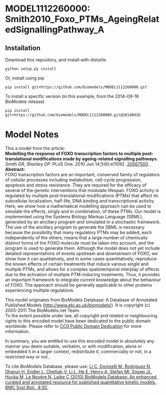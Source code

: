 # MODEL1112260000: Smith2010_Foxo_PTMs_AgeingRelatedSignallingPathway_A

## Installation

Download this repository, and install with distutils

`python setup.py install`

Or, install using pip

`pip install git+https://github.com/biomodels/MODEL1112260000.git`

To install a specific version (in this example, from the 2014-09-16 BioModels release)

`pip install git+https://github.com/biomodels/MODEL1112260000.git@20140916`


# Model Notes


This a model from the article:  
**Modelling the response of FOXO transcription factors to multiple post-translational modifications made by ageing-related signalling pathways.**   
_Smith GR, Shanley DP._ PLoS One. 2010 Jun 14;5(6):e11092.
[20567500](http://www.ncbi.nlm.nih.gov/pubmed/20567500) ,  
**Abstract:**   
FOXO transcription factors are an important, conserved family of regulators of
cellular processes including metabolism, cell-cycle progression, apoptosis and
stress resistance. They are required for the efficacy of several of the
genetic interventions that modulate lifespan. FOXO activity is regulated by
multiple post-translational modifications (PTMs) that affect its subcellular
localization, half-life, DNA binding and transcriptional activity. Here, we
show how a mathematical modelling approach can be used to simulate the
effects, singly and in combination, of these PTMs. Our model is implemented
using the Systems Biology Markup Language (SBML), generated by an ancillary
program and simulated in a stochastic framework. The use of the ancillary
program to generate the SBML is necessary because the possibility that many
regulatory PTMs may be added, each independently of the others, means that a
large number of chemically distinct forms of the FOXO molecule must be taken
into account, and the program is used to generate them. Although the model
does not yet include detailed representations of events upstream and
downstream of FOXO, we show how it can qualitatively, and in some cases
quantitatively, reproduce the known effects of certain treatments that induce
various single and multiple PTMs, and allows for a complex spatiotemporal
interplay of effects due to the activation of multiple PTM-inducing
treatments. Thus, it provides an important framework to integrate current
knowledge about the behaviour of FOXO. The approach should be generally
applicable to other proteins experiencing multiple regulations.

This model originates from BioModels Database: A Database of Annotated
Published Models (http://www.ebi.ac.uk/biomodels/). It is copyright (c)
2005-2011 The BioModels.net Team.  
To the extent possible under law, all copyright and related or neighbouring
rights to this encoded model have been dedicated to the public domain
worldwide. Please refer to [CC0 Public Domain
Dedication](http://creativecommons.org/publicdomain/zero/1.0/) for more
information.

In summary, you are entitled to use this encoded model in absolutely any
manner you deem suitable, verbatim, or with modification, alone or embedded it
in a larger context, redistribute it, commercially or not, in a restricted way
or not..  
  
To cite BioModels Database, please use: [Li C, Donizelli M, Rodriguez N,
Dharuri H, Endler L, Chelliah V, Li L, He E, Henry A, Stefan MI, Snoep JL,
Hucka M, Le Novère N, Laibe C (2010) BioModels Database: An enhanced, curated
and annotated resource for published quantitative kinetic models. BMC Syst
Biol., 4:92.](http://www.ncbi.nlm.nih.gov/pubmed/20587024)


